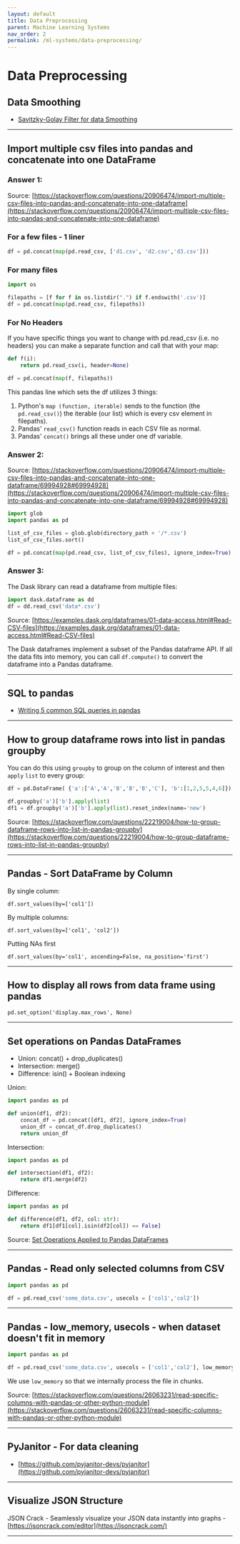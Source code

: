 ```yaml
---
layout: default
title: Data Preprocessing
parent: Machine Learning Systems
nav_order: 2
permalink: /ml-systems/data-preprocessing/
---
```


# Data Preprocessing

## Data Smoothing
- [Savitzky-Golay Filter for data Smoothing](https://pub.towardsai.net/savitzky-golay-filter-for-data-smoothing-3b7c1c5e7f69)

------------------------------------------------------------------------------------------------------------------------------------

## Import multiple csv files into pandas and concatenate into one DataFrame

### Answer 1:

Source: [https://stackoverflow.com/questions/20906474/import-multiple-csv-files-into-pandas-and-concatenate-into-one-dataframe](https://stackoverflow.com/questions/20906474/import-multiple-csv-files-into-pandas-and-concatenate-into-one-dataframe)


### For a few files - 1 liner
```Python
df = pd.concat(map(pd.read_csv, ['d1.csv', 'd2.csv','d3.csv']))
```

### For many files
```Python
import os

filepaths = [f for f in os.listdir(".") if f.endswith('.csv')]
df = pd.concat(map(pd.read_csv, filepaths))
```

### For No Headers

If you have specific things you want to change with pd.read_csv (i.e. no headers) you can make a separate function and call that with your map:

```Python
def f(i):
    return pd.read_csv(i, header=None)

df = pd.concat(map(f, filepaths))
```

This pandas line which sets the df utilizes 3 things:
1. Python's `map (function, iterable)` sends to the function (the `pd.read_csv()`) the iterable (our list) which is every csv element in filepaths).
2. Pandas' `read_csv()` function reads in each CSV file as normal.
3. Pandas' `concat()` brings all these under one df variable.

### Answer 2:

Source: [https://stackoverflow.com/questions/20906474/import-multiple-csv-files-into-pandas-and-concatenate-into-one-dataframe/69994928#69994928](https://stackoverflow.com/questions/20906474/import-multiple-csv-files-into-pandas-and-concatenate-into-one-dataframe/69994928#69994928)

```Python
import glob
import pandas as pd

list_of_csv_files = glob.glob(directory_path + '/*.csv')
list_of_csv_files.sort()

df = pd.concat(map(pd.read_csv, list_of_csv_files), ignore_index=True)
```

### Answer 3:

The Dask library can read a dataframe from multiple files:

```Python
import dask.dataframe as dd
df = dd.read_csv('data*.csv')
```

Source: [https://examples.dask.org/dataframes/01-data-access.html#Read-CSV-files](https://examples.dask.org/dataframes/01-data-access.html#Read-CSV-files)

The Dask dataframes implement a subset of the Pandas dataframe API. If all the data fits into memory, you can call `df.compute()` to convert the dataframe into a Pandas dataframe.

------------------------------------------------------------------------------------------------------------------------------------

## SQL to pandas
- [Writing 5 common SQL queries in pandas](https://towardsdatascience.com/writing-5-common-sql-queries-in-pandas-90b52f17ad76)

------------------------------------------------------------------------------------------------------------------------------------

## How to group dataframe rows into list in pandas groupby

You can do this using `groupby` to group on the column of interest and then `apply` `list` to every group:

```Python
df = pd.DataFrame( {'a':['A','A','B','B','B','C'], 'b':[1,2,5,5,4,6]})

df.groupby('a')['b'].apply(list)
df1 = df.groupby('a')['b'].apply(list).reset_index(name='new')
```

Source: [https://stackoverflow.com/questions/22219004/how-to-group-dataframe-rows-into-list-in-pandas-groupby](https://stackoverflow.com/questions/22219004/how-to-group-dataframe-rows-into-list-in-pandas-groupby)

------------------------------------------------------------------------------------------------------------------------------------

## Pandas - Sort DataFrame by Column 

By single column:

`df.sort_values(by=['col1'])`

By multiple columns:

`df.sort_values(by=['col1', 'col2'])`

Putting NAs first

`df.sort_values(by='col1', ascending=False, na_position='first')`

------------------------------------------------------------------------------------------------------------------------------------

## How to display all rows from data frame using pandas

`pd.set_option('display.max_rows', None)`

------------------------------------------------------------------------------------------------------------------------------------

## Set operations on Pandas DataFrames

- Union: concat() + drop_duplicates()
- Intersection: merge()
- Difference: isin() + Boolean indexing

Union:

```Python
import pandas as pd

def union(df1, df2):
    concat_df = pd.concat([df1, df2], ignore_index=True)
    union_df = concat_df.drop_duplicates()
    return union_df
```

Intersection:

```Python
import pandas as pd

def intersection(df1, df2):
    return df1.merge(df2)
```

Difference:

```Python
import pandas as pd

def difference(df1, df2, col: str):
    return df1[df1[col].isin(df2[col]) == False]
```

Source: [Set Operations Applied to Pandas DataFrames](https://www.kdnuggets.com/2019/11/set-operations-applied-pandas-dataframes.html)

------------------------------------------------------------------------------------------------------------------------------------

## Pandas - Read only selected columns from CSV

```Python
import pandas as pd

df = pd.read_csv('some_data.csv', usecols = ['col1','col2'])
```

------------------------------------------------------------------------------------------------------------------------------------

## Pandas - low_memory, usecols - when dataset doesn't fit in memory

```Python
import pandas as pd

df = pd.read_csv('some_data.csv', usecols = ['col1','col2'], low_memory = True)
```

We use `low_memory` so that we internally process the file in chunks.

Source: [https://stackoverflow.com/questions/26063231/read-specific-columns-with-pandas-or-other-python-module](https://stackoverflow.com/questions/26063231/read-specific-columns-with-pandas-or-other-python-module)

------------------------------------------------------------------------------------------------------------------------------------

## PyJanitor - For data cleaning

- [https://github.com/pyjanitor-devs/pyjanitor](https://github.com/pyjanitor-devs/pyjanitor)

------------------------------------------------------------------------------------------------------------------------------------

## Visualize JSON Structure

JSON Crack - Seamlessly visualize your JSON data instantly into graphs - [https://jsoncrack.com/editor](https://jsoncrack.com/)

------------------------------------------------------------------------------------------------------------------------------------
